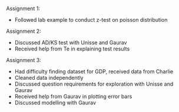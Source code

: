 Assignment 1: 
- Followed lab example to conduct z-test on poisson distribution 

Assignment 2: 
- Discussed AD/KS test with Unisse and Gaurav
- Received help from Te in explaining test results

Assignment 3: 
- Had difficulty finding dataset for GDP, received data from Charlie
- Cleaned data independently
- Discussed question requirements for exploration with Unisse and Gaurav
- Received help from Gaurav in plotting error bars
- Discussed modelling with Gaurav


